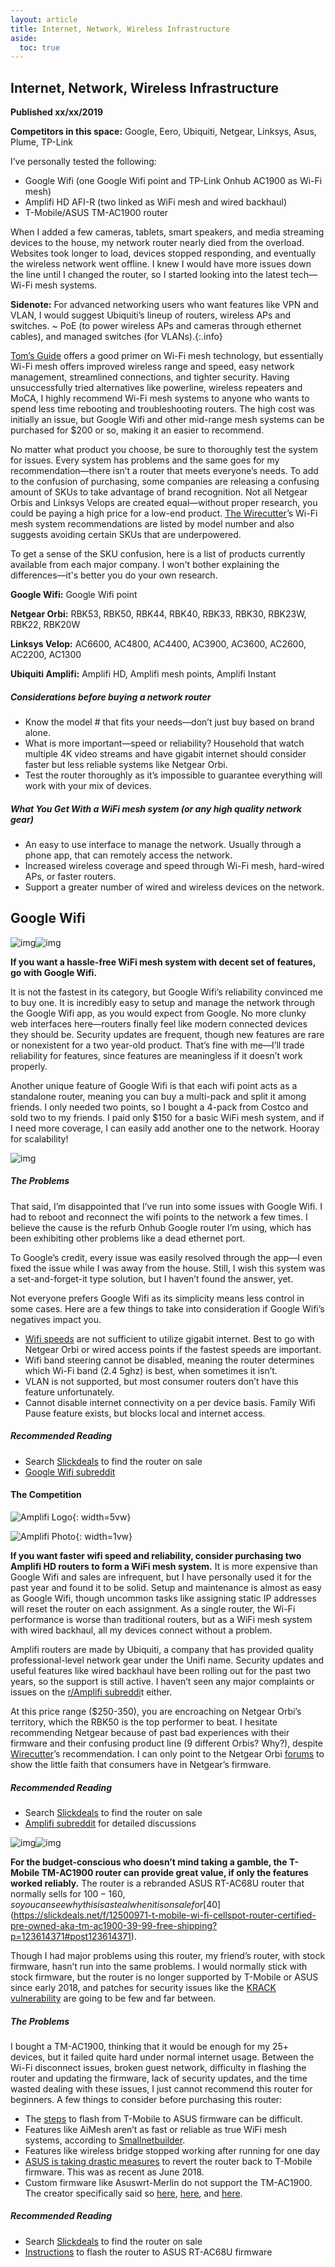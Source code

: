 ```yaml
---
layout: article
title: Internet, Network, Wireless Infrastructure
aside:
  toc: true
---
```


## Internet, Network, Wireless Infrastructure

**Published xx/xx/2019**

**Competitors in this space:** Google, Eero, Ubiquiti, Netgear, Linksys, Asus, Plume, TP-Link

I’ve personally tested the following:

- Google Wifi (one Google Wifi point and TP-Link Onhub AC1900 as Wi-Fi mesh)
- Amplifi HD AFI-R (two linked as WiFi mesh and wired backhaul)
- T-Mobile/ASUS TM-AC1900 router


When I added a few cameras, tablets, smart speakers, and media streaming devices to the house, my network router nearly died from the overload. Websites took longer to load, devices stopped responding, and eventually the wireless network went offline. I knew I would have more issues down the line until I changed the router, so I started looking into the latest tech—Wi-Fi mesh systems. 



**Sidenote:** For advanced networking users who want features like VPN and VLAN, I would suggest Ubiquiti’s lineup of routers, wireless APs and switches. ~ PoE (to power wireless APs and cameras through ethernet cables), and managed switches (for VLANs).{:.info}



[Tom’s Guide](https://www.tomsguide.com/us/what-is-mesh-wifi-router,news-24580.html) offers a good primer on Wi-Fi mesh technology, but essentially Wi-Fi mesh offers improved wireless range and speed, easy network management, streamlined connections, and tighter security. Having unsuccessfully tried alternatives like powerline, wireless repeaters and MoCA, I highly recommend Wi-Fi mesh systems to anyone who wants to spend less time rebooting and troubleshooting routers. The high cost was initially an issue, but Google Wifi and other mid-range mesh systems can be purchased for $200 or so, making it an easier to recommend.



No matter what product you choose, be sure to thoroughly test the system for issues. Every system has problems and the same goes for my recommendation—there isn’t a router that meets everyone’s needs.  To add to the confusion of purchasing, some companies are releasing a confusing amount of SKUs to take advantage of brand recognition. Not all Netgear Orbis and Linksys Velops are created equal—without proper research, you could be paying a high price for a low-end product. [The Wirecutter](https://thewirecutter.com/reviews/best-wi-fi-mesh-networking-kits/)’s Wi-Fi mesh system recommendations are listed by model number and also suggests avoiding certain SKUs that are underpowered. 



To get a sense of the SKU confusion, here is a list of products currently available from each major company. I won't bother explaining the differences—it's better you do your own research. 



**Google Wifi:** Google Wifi point

**Netgear Orbi:** RBK53, RBK50, RBK44, RBK40, RBK33, RBK30, RBK23W, RBK22, RBK20W

**Linksys Velop:** AC6600, AC4800, AC4400, AC3900, AC3600, AC2600, AC2200, AC1300

**Ubiquiti Amplifi:** Amplifi HD, Amplifi mesh points, Amplifi Instant



##### Considerations before buying a network router

- Know the model # that fits your needs—don’t just buy based on brand alone.
- What is more important—speed or reliability? Household that watch multiple 4K video streams and have gigabit internet should consider faster but less reliable systems  like Netgear Orbi.
- Test the router thoroughly as it’s impossible to guarantee everything will work with your mix of devices.



##### What You Get With a WiFi mesh system (or any high quality network gear)

- An easy to use interface to manage the network. Usually through a phone app, that can remotely access the network.
- Increased wireless coverage and speed through Wi-Fi mesh, hard-wired APs, or faster routers.
- Support a greater number of wired and wireless devices on the network.


## Google Wifi
![img](https://d2mxuefqeaa7sj.cloudfront.net/s_6F2D06D13ED5B646A7B3ABF92554F4B018DC3C58310A9D7A5EC1772E423FF837_1551230652581_google_wifi_logo.png)![img](https://d2mxuefqeaa7sj.cloudfront.net/s_6F2D06D13ED5B646A7B3ABF92554F4B018DC3C58310A9D7A5EC1772E423FF837_1545414049139_google_wifi.jpeg)

**If you want a hassle-free WiFi mesh system with decent set of features, go with Google Wifi.** 

It is not the fastest in its category, but Google Wifi’s reliability convinced me to buy one. It is incredibly easy to setup and manage the network through the Google Wifi app, as you would expect from Google. No more clunky web interfaces here—routers finally feel like modern connected devices they should be.  Security updates are frequent, though new features are rare or nonexistent for a two year-old product. That’s fine with me—I’ll trade reliability for features, since features are meaningless if it doesn’t work properly. 


Another unique feature of Google Wifi is that each wifi point acts as a standalone router, meaning you can buy a multi-pack and split it among friends. I only needed two points, so I bought a 4-pack from Costco and sold two to my friends. I paid only $150 for a basic WiFi mesh system, and if I need more coverage, I can easily add another one to the network. Hooray for scalability!


![img](https://d2mxuefqeaa7sj.cloudfront.net/s_6F2D06D13ED5B646A7B3ABF92554F4B018DC3C58310A9D7A5EC1772E423FF837_1546274366130_google_wifi_app.png)

##### The Problems

That said, I’m disappointed that I’ve run into some issues with Google Wifi. I had to reboot and reconnect the wifi points to the network a few times. I believe the cause is the refurb Onhub Google router I’m using, which has been exhibiting other problems like a dead ethernet port.


To Google’s credit, every issue was easily resolved through the app—I even fixed the issue while I was away from the house. Still, I wish this system was a set-and-forget-it type solution, but I haven’t found the answer, yet.


Not everyone prefers Google Wifi as its simplicity means less control in some cases. Here are a few things to take into consideration if Google Wifi’s negatives impact you. 

- [Wifi speeds](https://store.google.com/us/product/google_wifi_specs?hl=en-US) are not sufficient to utilize gigabit internet. Best to go with Netgear Orbi or wired access points if the fastest speeds are important.
- Wifi band steering cannot be disabled, meaning the router determines which Wi-Fi band (2.4  5ghz) is best, when sometimes it isn’t. 
- VLAN is not supported, but most consumer routers don’t have this feature unfortunately.
- Cannot disable internet connectivity on a per device basis.  Family Wifi Pause feature exists, but blocks local and internet access.


##### Recommended Reading

- Search [Slickdeals](https://slickdeals.net/) to find the router on sale
- [Google Wifi subreddit](https://www.reddit.com/r/GoogleWiFi/)



#### The Competition


![Amplifi Logo](https://d2mxuefqeaa7sj.cloudfront.net/s_6F2D06D13ED5B646A7B3ABF92554F4B018DC3C58310A9D7A5EC1772E423FF837_1551235939534_amplifi_logo.png){: width=5vw}      

![Amplifi Photo](https://d2mxuefqeaa7sj.cloudfront.net/s_6F2D06D13ED5B646A7B3ABF92554F4B018DC3C58310A9D7A5EC1772E423FF837_1551235949962_amplifi.png){: width=1vw}     


**If you want faster wifi speed and reliability, consider purchasing two Amplifi HD routers to form a WiFi mesh system.** It is more expensive than Google Wifi and sales are infrequent, but I have personally used it for the past year and found it to be solid. Setup and maintenance is almost as easy as Google Wifi, though uncommon tasks like assigning static IP addresses will reset the router on each assignment.  As a single router, the Wi-Fi performance is worse than traditional routers, but as a WiFi mesh system with wired backhaul, all my devices connect without a problem.


Amplifi routers are made by Ubiquiti, a company that has provided quality professional-level network gear under the Unifi name. Security updates and useful features like wired backhaul have been rolling out for the past two years, so the support is still active. I haven’t seen any major complaints or issues on the [r/Amplifi subreddi](https://www.reddit.com/r/AmpliFi/)t either.


At this price range ($250-350), you are encroaching on Netgear Orbi’s territory, which the RBK50 is the top performer to beat. I hesitate recommending Netgear because of past bad experiences with their firmware and their confusing product line (9 different Orbis? Why?), despite [Wirecutter](https://thewirecutter.com/reviews/best-wi-fi-mesh-networking-kits/)’s recommendation. I can only point to the Netgear Orbi [forums](https://community.netgear.com/t5/Orbi/Firmware-2-2-1-210-released-as-of-10-3-18/td-p/1646960) to show the little faith that consumers have in Netgear’s firmware.



##### Recommended Reading

- Search [Slickdeals](https://slickdeals.net/) to find the router on sale
- [Amplifi subreddit](https://www.reddit.com/r/AmpliFi/) for detailed discussions





![img](https://d2mxuefqeaa7sj.cloudfront.net/s_6F2D06D13ED5B646A7B3ABF92554F4B018DC3C58310A9D7A5EC1772E423FF837_1551236456687_asus_logo.png)![img](https://d2mxuefqeaa7sj.cloudfront.net/s_6F2D06D13ED5B646A7B3ABF92554F4B018DC3C58310A9D7A5EC1772E423FF837_1545418132251_tmobile_router2.jpg)

**For the budget-conscious who doesn’t mind taking a gamble, the T-Mobile TM-AC1900 router can provide great value, if only the features worked reliably.** The router is a rebranded ASUS RT-AC68U router that normally sells for $100-160, so you can see why this is a steal when it is on sale for [$40](https://slickdeals.net/f/12500971-t-mobile-wi-fi-cellspot-router-certified-pre-owned-aka-tm-ac1900-39-99-free-shipping?p=123614371#post123614371). 


Though I had major problems using this router, my friend’s router, with stock firmware, hasn’t run into the same problems. I would normally stick with stock firmware, but the router is no longer supported by T-Mobile or ASUS since early 2018, and patches for security issues like the [KRACK vulnerability](https://www.wired.com/story/krack-wi-fi-wpa2-vulnerability/) are going to be few and far between.


##### The Problems 

I bought a TM-AC1900, thinking that it would be enough for my 25+ devices, but it failed quite hard under normal internet usage. Between the Wi-Fi disconnect issues, broken guest network, difficulty in flashing the router and updating the firmware, lack of security updates, and the time wasted dealing with these issues, I just cannot recommend this router for beginners. A few things to consider before purchasing this router:


- The [steps](https://slickdeals.net/f/12500971-t-mobile-wi-fi-cellspot-router-certified-pre-owned-aka-tm-ac1900-39-99-free-shipping?p=123614371#post123614371) to flash from T-Mobile to ASUS firmware can be difficult.
- Features like AiMesh aren’t as fast or reliable as true WiFi mesh systems, according to [Smallnetbuilder](https://www.smallnetbuilder.com/wireless/wireless-reviews/33208-asus-aimesh-reviewed).
- Features like wireless bridge stopped working after running for one day 
- [ASUS is taking drastic measures](https://forums.anandtech.com/threads/tm-ac1900-with-rt-asus-ac68u-firmware-reverted-to-t-mobile-firmware.2547847/) to revert the router back to T-Mobile firmware. This was as recent as June 2018.
- Custom firmware like Asuswrt-Merlin do not support the TM-AC1900. The creator specifically said so [here](https://www.snbforums.com/threads/the-tm-ac1900-is-not-supported.48056/), [here](https://www.snbforums.com/threads/announcement-running-asuswrt-merlin-and-forks-on-non-asus-devices-is-illegal.44636/), and [here](https://www.snbforums.com/threads/faq-read-me-first-before-posting-a-question.47153/).


##### Recommended Reading

- Search [Slickdeals](https://slickdeals.net/) to find the router on sale
- [Instructions](https://slickdeals.net/f/12500971-t-mobile-wi-fi-cellspot-router-certified-pre-owned-aka-tm-ac1900-39-99-free-shipping?p=123614371#post123614371) to flash the router to ASUS RT-AC68U firmware